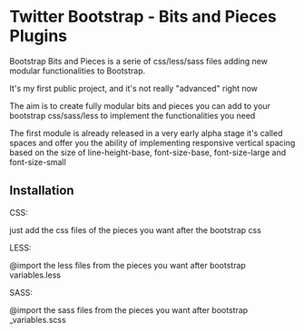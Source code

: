 # Twitter Bootstrap - Bits and Pieces Plugins

Bootstrap Bits and Pieces is a serie of css/less/sass files adding new modular functionalities to Bootstrap.

It's my first public project, and it's not really "advanced" right now

The aim is to create fully modular bits and pieces you can add to your bootstrap css/sass/less to implement the functionalities you need

The first module is already released in a very early alpha stage it's called spaces and offer you the ability of implementing responsive vertical spacing based on the size of line-height-base, font-size-base, font-size-large and font-size-small

## Installation
CSS:

just add the css files of the pieces you want after the bootstrap css

LESS:

@import the less files from the pieces you want after bootstrap variables.less

SASS:

@import the sass files from the pieces you want after bootstrap _variables.scss
